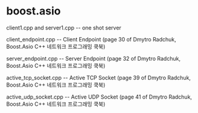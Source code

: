 # boost.asio

client1.cpp and server1.cpp -- one shot server

client_endpoint.cpp -- Client Endpoint (page 30 of Dmytro Radchuk, Boost.Asio C++ 네트워크 프로그래밍 쿡북)

server_endpoint.cpp -- Server Endpoint (page 32 of Dmytro Radchuk, Boost.Asio C++ 네트워크 프로그래밍 쿡북)

active_tcp_socket.cpp -- Active TCP Socket (page 39 of Dmytro Radchuk, Boost.Asio C++ 네트워크 프로그래밍 쿡북)

active_udp_socket.cpp -- Active UDP Socket (page 41 of Dmytro Radchuk, Boost.Asio C++ 네트워크 프로그래밍 쿡북)
